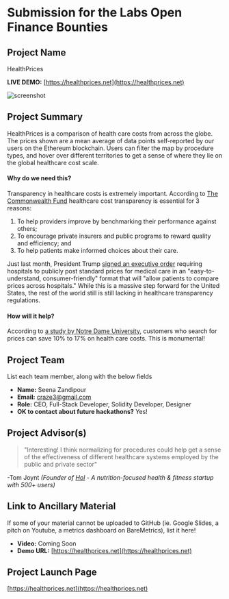 # Submission for the Labs Open Finance Bounties

## Project Name
HealthPrices  

**LIVE DEMO:** [https://healthprices.net](https://healthprices.net)

![screenshot](https://i.imgur.com/IBrxH3X.png)

## Project Summary
HealthPrices is a comparison of health care costs from across the globe. The prices shown are a mean average of data points self-reported by our users on the Ethereum blockchain. Users can filter the map by procedure types, and hover over different territories to get a sense of where they lie on the global healthcare cost scale.

#### Why do we need this?
Transparency in healthcare costs is extremely important. According to [The Commonwealth Fund](https://www.commonwealthfund.org/publications/other-publication/2006/mar/transparency-health-care-time-has-come) healthcare cost transparency is essential for 3 reasons:

1. To help providers improve by benchmarking their performance against others;
2. To encourage private insurers and public programs to reward quality and efficiency; and
3. To help patients make informed choices about their care.

Just last month, President Trump [signed an executive order](https://www.whitehouse.gov/presidential-actions/executive-order-improving-price-quality-transparency-american-healthcare-put-patients-first/) requiring hospitals to publicly post standard prices for medical care in an "easy-to-understand, consumer-friendly" format that will "allow patients to compare prices across hospitals." While this is a massive step forward for the United States, the rest of the world still is still lacking in healthcare transparency regulations.

#### How will it help?
According to [a study by Notre Dame University](https://pubs.aeaweb.org/doi/pdfplus/10.1257/pol.20150124), customers who search for prices can save 10% to 17% on health care costs. This is monumental!

## Project Team
List each team member, along with the below fields

* **Name:** Seena Zandipour
* **Email:** craze3@gmail.com
* **Role:** CEO, Full-Stack Developer, Solidity Developer, Designer
* **OK to contact about future hackathons?** Yes!

## Project Advisor(s)
> "Interesting! I think normalizing for procedures could help get a sense of the effectiveness of different healthcare systems employed by the public and private sector"

-Tom Joynt
*(Founder of [Hol](https://play.google.com/store/apps/details?id=com.hol) - A nutrition-focused health & fitness startup with 500+ users)*

## Link to Ancillary Material
If some of your material cannot be uploaded to GitHub (ie. Google Slides, a pitch on Youtube, a metrics dashboard on BareMetrics), list it here!

- **Video:** Coming Soon
- **Demo URL:** [https://healthprices.net](https://healthprices.net)

## Project Launch Page
[https://healthprices.net](https://healthprices.net)
